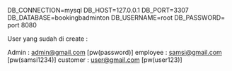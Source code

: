 DB_CONNECTION=mysql
DB_HOST=127.0.0.1
DB_PORT=3307
DB_DATABASE=bookingbadminton
DB_USERNAME=root
DB_PASSWORD=
port 8080

User yang sudah di create :

Admin : admin@gmail.com [pw(password)]
employee : samsi@gmail.com [pw(samsi1234)]
customer : user@gmail.com [pw(user123)]


